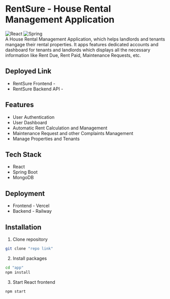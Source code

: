 # RentSure - House Rental Management Application
![React](https://img.shields.io/badge/react-%2320232a.svg?style=for-the-badge&logo=react&logoColor=%2361DAFB)
![Spring](https://img.shields.io/badge/spring-%236DB33F.svg?style=for-the-badge&logo=spring&logoColor=white)
<br />
A House Rental Management Application, which helps landlords and tenants mangage their rental properties. It apps features dedicated accounts and dashboard for tenants and landlords which displays all the necessary information like Rent Due, Rent Paid, Maintenance Requests, etc. 

## Deployed Link
- RentSure Frontend - 
- RentSure Backend API - 

## Features
- User Authentication
- User Dashboard
- Automatic Rent Calculation and Management
- Maintenance Request and other Complaints Management
- Manage Properties and Tenants

## Tech Stack
- React
- Spring Boot
- MongoDB

## Deployment
- Frontend - Vercel
- Backend - Railway

## Installation
1. Clone repository

```bash
git clone "repo link"
```
2. Install packages
```bash
cd "app"
npm install
```
3. Start React frontend
```bash
npm start
```
